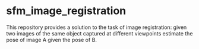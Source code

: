 # sfm_image_registration

This repository provides a solution to the task of image registration: given two images of the same object captured at different viewpoints estimate the pose of image A given the pose of B.
